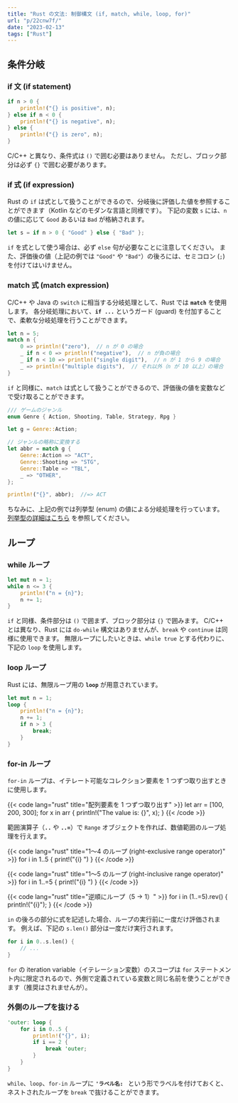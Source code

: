 ```yaml
---
title: "Rust の文法: 制御構文 (if, match, while, loop, for)"
url: "p/22cnw7f/"
date: "2023-02-13"
tags: ["Rust"]
---
```


条件分岐
----

### if 文 (if statement)

```rust
if n > 0 {
    println!("{} is positive", n);
} else if n < 0 {
    println!("{} is negative", n);
} else {
    println!("{} is zero", n);
}
```

C/C++ と異なり、条件式は `()` で囲む必要はありません。
ただし、ブロック部分は必ず `{}` で囲む必要があります。


### if 式 (if expression)

Rust の `if` は式として扱うことができるので、分岐後に評価した値を参照することができます（Kotlin などのモダンな言語と同様です）。
下記の変数 `s` には、`n` の値に応じて `Good` あるいは `Bad` が格納されます。

```rust
let s = if n > 0 { "Good" } else { "Bad" };
```

`if` を式として使う場合は、必ず `else` 句が必要なことに注意してください。
また、評価後の値（上記の例では `"Good"` や `"Bad"`）の後ろには、セミコロン (`;`) を付けてはいけません。


### match 式 (match expression)

C/C++ や Java の `switch` に相当する分岐処理として、Rust では __`match`__ を使用します。
各分岐処理において、__`if ...`__ というガード (guard) を付加することで、柔軟な分岐処理を行うことができます。

```rust
let n = 5;
match n {
    0 => println!("zero"),  // n が 0 の場合
    _ if n < 0 => println!("negative"),  // n が負の場合
    _ if n < 10 => println!("single digit"),  // n が 1 から 9 の場合
    _ => println!("multiple digits"),  // それ以外（n が 10 以上）の場合
}
```

`if` と同様に、`match` は式として扱うことができるので、評価後の値を変数などで受け取ることができます。

```rust
/// ゲームのジャンル
enum Genre { Action, Shooting, Table, Strategy, Rpg }

let g = Genre::Action;

// ジャンルの略称に変換する
let abbr = match g {
    Genre::Action => "ACT",
    Genre::Shooting => "STG",
    Genre::Table => "TBL",
    _ => "OTHER",
};

println!("{}", abbr);  //=> ACT
```

ちなみに、上記の例では列挙型 (enum) の値による分岐処理を行っています。
[列挙型の詳細はこちら](/p/ffqyajs/) を参照してください。


ループ
----

### while ループ

```rust
let mut n = 1;
while n <= 3 {
    println!("n = {n}");
    n += 1;
}
```

`if` と同様、条件部分は `()` で囲まず、ブロック部分は `{}` で囲みます。
C/C++ とは異なり、Rust には `do-while` 構文はありませんが、`break` や `continue` は同様に使用できます。
無限ループにしたいときは、`while true` とする代わりに、下記の `loop` を使用します。

### loop ループ

Rust には、無限ループ用の __`loop`__ が用意されています。

```rust
let mut n = 1;
loop {
    println!("n = {n}");
    n += 1;
    if n > 3 {
        break;
    }
}
```

### for-in ループ

`for-in` ループは、イテレート可能なコレクション要素を 1 つずつ取り出すときに使用します。

{{< code lang="rust" title="配列要素を 1 つずつ取り出す" >}}
let arr = [100, 200, 300];
for x in arr {
    println!("The value is: {}", x);
}
{{< /code >}}

範囲演算子（__`..`__ や __`..=`__）で `Range` オブジェクトを作れば、数値範囲のループ処理を行えます。

{{< code lang="rust" title="1〜4 のループ (right-exclusive range operator)" >}}
for i in 1..5 {
    print!("{i} ")
}
{{< /code >}}

{{< code lang="rust" title="1〜5 のループ (right-inclusive range operator)" >}}
for i in 1..=5 {
    print!("{i} ")
}
{{< /code >}}

{{< code lang="rust" title="逆順にループ（5 → 1）" >}}
for i in (1..=5).rev() {
    println!("{i}");
}
{{< /code >}}

`in` の後ろの部分に式を記述した場合、ループの実行前に一度だけ評価されます。
例えば、下記の `s.len()` 部分は一度だけ実行されます。

```rust
for i in 0..s.len() {
    // ...
}
```

`for` の iteration variable（イテレーション変数）のスコープは `for` ステートメント内に限定されるので、外側で定義されている変数と同じ名前を使うことができます（推奨はされませんが）。

### 外側のループを抜ける

```rust
'outer: loop {
    for i in 0..5 {
        println!("{}", i);
        if i == 2 {
            break 'outer;
        }
    }
}
```

`while`、`loop`、`for-in` ループに __`'ラベル名: `__ という形でラベルを付けておくと、ネストされたループを `break` で抜けることができます。

